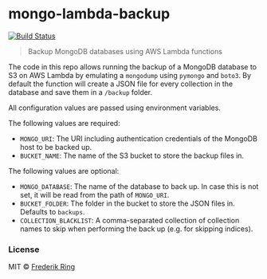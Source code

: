 # mongo-lambda-backup
[![Build Status](https://travis-ci.org/m90/mongo-lambda-backup.svg?branch=master)](https://travis-ci.org/m90/mongo-lambda-backup)
> Backup MongoDB databases using AWS Lambda functions

The code in this repo allows running the backup of a MongoDB database to S3 on AWS Lambda by emulating a `mongodump` using `pymongo` and `boto3`. By default the function will create a JSON file for every collection in the database and save them in a `/backup` folder.

All configuration values are passed using environment variables.

The following values are required:

- `MONGO_URI`: The URI including authentication credentials of the MongoDB host to be backed up.
- `BUCKET_NAME`: The name of the S3 bucket to store the backup files in.

The following values are optional:

- `MONGO_DATABASE`: The name of the database to back up. In case this is not set, it will be read from the path of `MONGO_URI`.
- `BUCKET_FOLDER`: The folder in the bucket to store the JSON files in. Defaults to `backups`.
- `COLLECTION_BLACKLIST`: A comma-separated collection of collection names to skip when performing the back up (e.g. for skipping indices).

### License
MIT © [Frederik Ring](http://www.frederikring.com)
